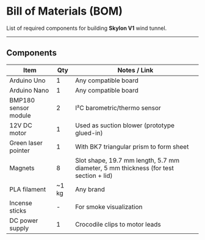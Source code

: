 # Bill of Materials (BOM)

List of required components for building **Skylon V1** wind tunnel.

---

## Components

| Item                     | Qty   | Notes / Link                                  |
|--------------------------|-------|-----------------------------------------------|
| Arduino Uno              | 1     | Any compatible board                          |
| Arduino Nano             | 1     | Any compatible board                          |
| BMP180 sensor module     | 2     | I²C barometric/thermo sensor                  |
| 12V DC motor             | 1     | Used as suction blower (prototype glued-in)   |
| Green laser pointer      | 1     | With BK7 triangular prism to form sheet       |
| Magnets                  | 8     | Slot shape, 19.7 mm length, 5.7 mm diameter, 5 mm thickness (for test section + lid) |
| PLA filament             | ~1 kg | Any brand                                     |
| Incense sticks           | -     | For smoke visualization                       |
| DC power supply      | 1     | Crocodile clips to motor leads                |